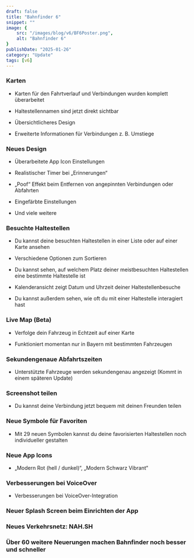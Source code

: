 ```yaml
---
draft: false
title: "Bahnfinder 6"
snippet: ""
image: {
	src: "/images/blog/v6/BF6Poster.png",
	alt: "Bahnfinder 6"
}
publishDate: "2025-01-26"
category: "Update"
tags: [v6]
---
```


### **Karten**

- Karten für den Fahrtverlauf und Verbindungen wurden komplett überarbeitet

- Haltestellennamen sind jetzt direkt sichtbar

- Übersichtlicheres Design

- Erweiterte Informationen für Verbindungen z. B. Umstiege

 ### **Neues Design**

- Überarbeitete App Icon Einstellungen

- Realistischer Timer bei „Erinnerungen“

- „Poof“ Effekt beim Entfernen von angepinnten Verbindungen oder Abfahrten

- Eingefärbte Einstellungen

- Und viele weitere

### **Besuchte Haltestellen**

- Du kannst deine besuchten Haltestellen in einer Liste oder auf einer Karte ansehen

- Verschiedene Optionen zum Sortieren

- Du kannst sehen, auf welchem Platz deiner meistbesuchten Haltestellen eine bestimmte Haltestelle ist

- Kalenderansicht zeigt Datum und Uhrzeit deiner Haltestellenbesuche

- Du kannst außerdem sehen, wie oft du mit einer Haltestelle interagiert hast

### **Live Map (Beta)**

- Verfolge dein Fahrzeug in Echtzeit auf einer Karte

- Funktioniert momentan nur in Bayern mit bestimmten Fahrzeugen

### **Sekundengenaue Abfahrtszeiten**

- Unterstützte Fahrzeuge werden sekundengenau angezeigt (Kommt in einem späteren Update)

### **Screenshot teilen**

- Du kannst deine Verbindung jetzt bequem mit deinen Freunden teilen

### **Neue Symbole für Favoriten**

- Mit 29 neuen Symbolen kannst du deine favorisierten Haltestellen noch individueller gestalten

### **Neue App Icons**

- „Modern Rot (hell / dunkel)“, „Modern Schwarz Vibrant“

### **Verbesserungen bei VoiceOver**

- Verbesserungen bei VoiceOver-Integration

### **Neuer Splash Screen beim Einrichten der App**

### **Neues Verkehrsnetz: NAH.SH**

### **Über 60 weitere Neuerungen machen Bahnfinder noch besser und schneller**